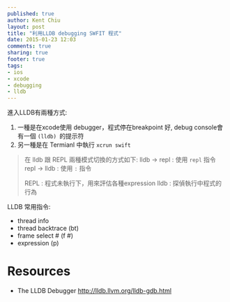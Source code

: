 ```yaml
---
published: true
author: Kent Chiu
layout: post
title: "利用LLDB debugging SWFIT 程式"
date: 2015-01-23 12:03
comments: true
sharing: true
footer: true
tags: 
- ios
- xcode
- debugging
- lldb
---
```


進入LLDB有兩種方式:

1. 一種是在xcode使用 debugger，程式停在breakpoint 好, debug console會有一個 `(lldb) `的提示符
2. 另一種是在 Termianl 中執行 `xcrun swift` 

> 在 lldb 跟 REPL 兩種模式切換的方式如下:
> lldb -> repl : 使用 `repl` 指令
> repl -> lldb : 使用 `:` 指令
> 
> REPL : 程式未執行下，用來評估各種expression
> lldb : 探偵執行中程式的行為

LLDB 常用指令:

- thread info 
- thread backtrace (bt) 
- frame select # (f #)
- expression (p)


# Resources 
- The LLDB Debugger <http://lldb.llvm.org/lldb-gdb.html>





